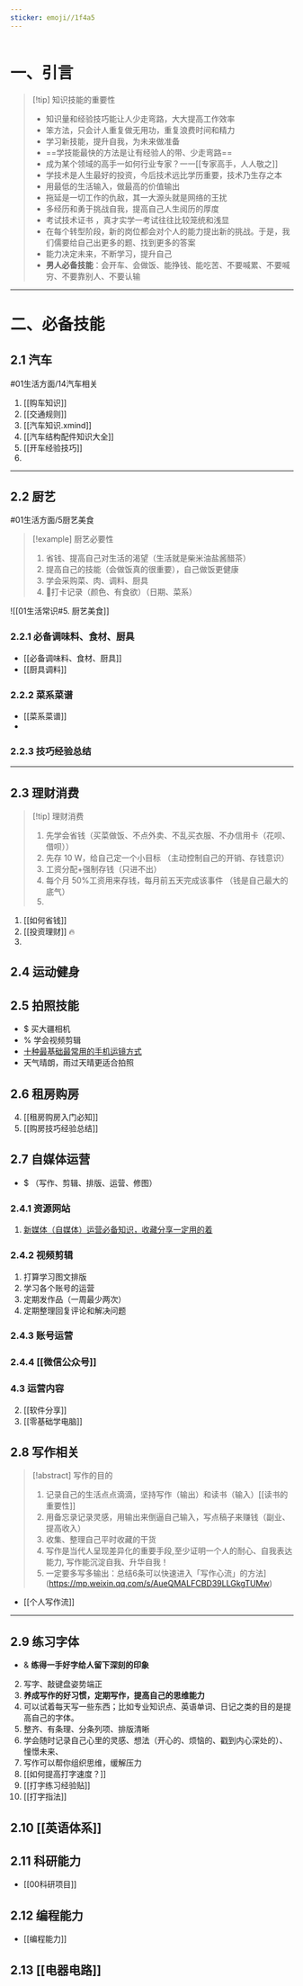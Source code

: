 ```yaml
---
sticker: emoji//1f4a5
---
```

```table-of-contents
```
# 一、引言
> [!tip] 知识技能的重要性
> - 知识量和经验技巧能让人少走弯路，大大提高工作效率
> - 笨方法，只会计人重复做无用功，重复浪费时间和精力
> - 学习新技能，提升自我，为未来做准备
> - ==学技能最快的方法是让有经验人的带、少走弯路==
> - 成为某个领域的高手一如何行业专家？一一[[专家高手，人人敬之]]
> - 学技术是人生最好的投资，今后技术远比学历重要，技术乃生存之本
> - 用最低的生活输入，做最高的价值输出
> - 拖延是一切工作的仇敌，其一大源头就是网络的王扰
> - 多经历和勇于挑战自我，提高自己人生阅历的厚度
> - 考试技术证书 ，真才实学一考试往往比较笼统和浅显
> - 在每个转型阶段，新的岗位都会对个人的能力提出新的挑战。于是，我们儒要给自己出更多的题、找到更多的答案
> -  能力决定未来，不断学习，提升自己
> - **男人必备技能**：会开车、会做饭、能挣钱、能吃苦、不要喊累、不要喊穷、不要靠别人、不要认输
> 

---

# 二、必备技能
## 2.1 汽车
#01生活方面/14汽车相关 

1.  [[购车知识]]
2. [[交通规则]]
3. [[汽车知识.xmind]]
4. [[汽车结构配件知识大全]]
5. [[开车经验技巧]]
6. 
---
## 2.2 厨艺
#01生活方面/5厨艺美食 
> [!example] 厨艺必要性
> 1. 省钱、提高自己对生活的渴望（生活就是柴米油盐酱醋茶）
> 2. 提高自己的技能（会做饭真的很重要），自己做饭更健康
> 3. 学会采购菜、肉、调料、厨具
> 4. 📸打卡记录（颜色、有食欲）（日期、菜系） 

![[01生活常识#5. 厨艺美食]]

### 2.2.1 必备调味料、食材、厨具
-  [[必备调味料、食材、厨具]]
- [[厨具调料]] 
### 2.2.2 菜系菜谱 
- [[菜系菜谱]] 
- 
### 2.2.3 技巧经验总结 


---
## 2.3 理财消费 
> [!tip] 理财消费 
> 1. 先学会省钱（买菜做饭、不点外卖、不乱买衣服、不办信用卡（花呗、借呗））
> 2. 先存 10 W，给自己定一个小目标 （主动控制自己的开销、存钱意识）
> 3. 工资分配+强制存钱（只进不出）
> 4. 每个月 50%工资用来存钱，每月前五天完成该事件 （钱是自己最大的底气）
> 5. 
1.  [[如何省钱]]
2. [[投资理财]] 🔥
3. 
## 2.4 运动健身 



## 2.5 拍照技能 
- $ 买大疆相机 
- % 学会视频剪辑 
- [十种最基础最常用的手机运镜方式](https://mp.weixin.qq.com/s/8IY-ffrnXBomL7X6XVu7tg)
- 天气晴朗，雨过天晴更适合拍照


## 2.6 租房购房 
4. [[租房购房入门必知]]
5. [[购房技巧经验总结]]


## 2.7 自媒体运营
- $ （写作、剪辑、排版、运营、修图）
### 2.4.1 资源网站
1. [新媒体（自媒体）运营必备知识，收藏分享一定用的着](https://mp.weixin.qq.com/s?__biz=MzI2MTk2Mzg5Ng==&mid=2247485884&idx=1&sn=576ba4b41d02df27e795a79207dc9599&scene=19#wechat_redirect)
### 2.4.2 视频剪辑
1. 打算学习图文排版
2. 学习各个账号的运营
3. 定期发作品（一周最少两次）
4. 定期整理回复评论和解决问题
### 2.4.3 账号运营

### 2.4.4 [[微信公众号]]
### 4.3 运营内容
2. [[软件分享]]
3. [[零基础学电脑]]

## 2.8 写作相关 
> [!abstract] 写作的目的
> 1. 记录自己的生活点点滴滴，坚持写作（输出）和读书（输入）[[读书的重要性]]
> 2. 用备忘录记录灵感，用输出来倒逼自己输入，写点稿子来赚钱（副业、提高收入）
> 3. 收集、整理自己平时收藏的干货
> 4. 写作是当代人呈现差异化的重要手段,至少证明一个人的耐心、自我表达能力, 写作能沉淀自我、升华自我！
> 5. 一定要多写多输出：总结6条可以快速进入「写作心流」的方法](https://mp.weixin.qq.com/s/AueQMALFCBD39LLGkgTUMw)
- [[个人写作流]]

---
## 2.9  练习字体
- & **练得一手好字给人留下深刻的印象**
2. 写字、敲键盘姿势端正
3. **养成写作的好习惯，定期写作，提高自己的思维能力**
4. 可以试着每天写一些东西；比如专业知识点、英语单词、日记之类的目的是提高自己的字体。
5. 整齐、有条理、分条列项、排版清晰
6. 学会随时记录自己心里的灵感、想法（开心的、烦恼的、戳到内心深处的）、憧憬未来、
7. 写作可以帮你组织思维，缓解压力
8. [[如何提高打字速度？]]
9. [[打字练习经验贴]]
10. [[打字指法]]

## 2.10  [[英语体系]]

## 2.11 科研能力 
- [[00科研项目]]

## 2.12 编程能力 
- [[编程能力]]

## 2.13 [[电器电路]]
